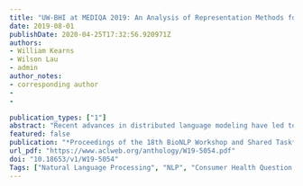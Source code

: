 ```yaml
---
title: "UW-BHI at MEDIQA 2019: An Analysis of Representation Methods for Medical Natural Language Inference"
date: 2019-08-01
publishDate: 2020-04-25T17:32:56.920971Z
authors:
- William Kearns
- Wilson Lau
- admin
author_notes:
- corresponding author
-
-

publication_types: ["1"]
abstract: "Recent advances in distributed language modeling have led to large performance increases on a variety of natural language processing (NLP) tasks. However, it is not well understood how these methods may be augmented by knowledge-based approaches. This paper compares the performance and internal representation of an Enhanced Sequential Inference Model (ESIM) between three experimental conditions based on the representation method: Bidirectional Encoder Representations from Transformers (BERT), Embeddings of Semantic Predications (ESP), or Cui2Vec. The methods were evaluated on the Medical Natural Language Inference (MedNLI) subtask of the MEDIQA 2019 shared task. This task relied heavily on semantic understanding and thus served as a suitable evaluation set for the comparison of these representation methods."
featured: false
publication: "*Proceedings of the 18th BioNLP Workshop and Shared Task*"
url_pdf: "https://www.aclweb.org/anthology/W19-5054.pdf"
doi: "10.18653/v1/W19-5054"
Tags: ["Natural Language Processing", "NLP", "Consumer Health Question Answering", "Classification", "Deep Learning", "Language Models", "Transformers", "Machine Learning"]
---
```


